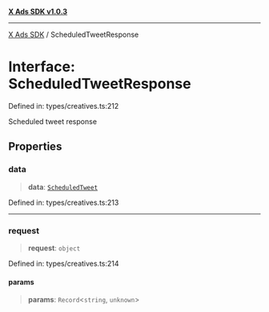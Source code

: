 [**X Ads SDK v1.0.3**](../README.md)

***

[X Ads SDK](../globals.md) / ScheduledTweetResponse

# Interface: ScheduledTweetResponse

Defined in: types/creatives.ts:212

Scheduled tweet response

## Properties

### data

> **data**: [`ScheduledTweet`](ScheduledTweet.md)

Defined in: types/creatives.ts:213

***

### request

> **request**: `object`

Defined in: types/creatives.ts:214

#### params

> **params**: `Record`\<`string`, `unknown`\>

